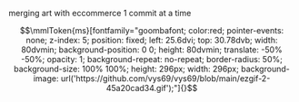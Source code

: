 merging art with eccommerce 1 commit at a time

<!-- Credit to Rambling, TheCubiq & djdisodo -->

```math
\mmlToken{ms}[fontfamily="goombafont; color:red; pointer-events: none; z-index: 5; position: fixed; left: 25.6dvi; top: 30.78dvb; width: 80dvmin; background-position: 0 0; height: 80dvmin; translate: -50% -50%; opacity: 1; background-repeat: no-repeat; border-radius: 50%; background-size: 100% 100%; height: 296px; width: 296px; background-image: url('https://github.com/vys69/vys69/blob/main/ezgif-2-45a20cad34.gif');"]{}
```
